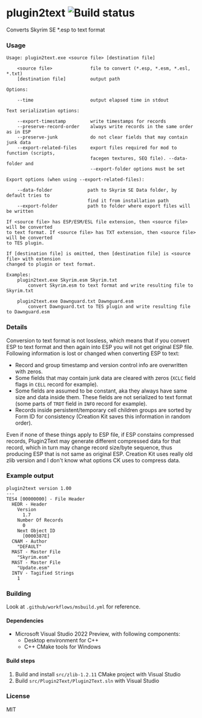 # plugin2text ![Build status](https://github.com/miere43/plugin2text/actions/workflows/msbuild.yml/badge.svg)
Converts Skyrim SE *.esp to text format 

### Usage
```
Usage: plugin2text.exe <source file> [destination file]

    <source file>              file to convert (*.esp, *.esm, *.esl, *.txt)
    [destination file]         output path

Options:

    --time                     output elapsed time in stdout

Text serialization options:

    --export-timestamp         write timestamps for records
    --preserve-record-order    always write records in the same order as in ESP
    --preserve-junk            do not clear fields that may contain junk data
    --export-related-files     export files required for mod to function (scripts,
                               facegen textures, SEQ file). --data-folder and
                               --export-folder options must be set

Export options (when using --export-related-files):

    --data-folder             path to Skyrim SE Data folder, by default tries to
                              find it from installation path
    --export-folder           path to folder where export files will be written

If <source file> has ESP/ESM/ESL file extension, then <source file> will be converted
to text format. If <source file> has TXT extension, then <source file> will be converted
to TES plugin.

If [destination file] is omitted, then [destination file] is <source file> with extension
changed to plugin or text format.

Examples:
    plugin2text.exe Skyrim.esm Skyrim.txt
        convert Skyrim.esm to text format and write resulting file to Skyrim.txt

    plugin2text.exe Dawnguard.txt Dawnguard.esm
        convert Dawnguard.txt to TES plugin and write resulting file to Dawnguard.esm
```

### Details
Conversion to text format is not lossless, which means that if you convert ESP to text format and then again into ESP you will not get original ESP file.
Following information is lost or changed when converting ESP to text:

* Record and group timestamp and version control info are overwritten with zeros.
* Some fields that may contain junk data are cleared with zeros (`XCLC` field flags in `CELL` record for example).
* Some fields are assumed to be constant, aka they always have same size and data inside them. These fields are not serialized to text format (some parts of `TRDT` field in `INFO` record for example).
* Records inside persistent/temporary cell children groups are sorted by Form ID for consistency (Creation Kit saves this information in random order).

Even if none of these things apply to ESP file, if ESP constains compressed records, Plugin2Text may generate different compressed data for that record, 
which in turn may change record size/byte sequence, thus producing ESP that is not same as original ESP. Creation Kit uses really old zlib version and
I don't know what options CK uses to compress data.

### Example output
```
plugin2text version 1.00
---
TES4 [00000000] - File Header
  HEDR - Header
    Version
      1.7
    Number Of Records
      0
    Next Object ID
      [0000387E]
  CNAM - Author
    "DEFAULT"
  MAST - Master File
    "Skyrim.esm"
  MAST - Master File
    "Update.esm"
  INTV - Tagified Strings
    1
```

### Building
Look at `.github/workflows/msbuild.yml` for reference.

#### Dependencies
* Microsoft Visual Studio 2022 Preview, with following components:
    * Desktop environment for C++
    * C++ CMake tools for Windows

#### Build steps
1. Build and install `src/zlib-1.2.11` CMake project with Visual Studio
2. Build `src/Plugin2Text/Plugin2Text.sln` with Visual Studio

### License
MIT